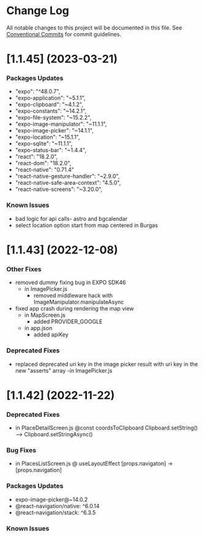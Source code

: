 # Change Log

All notable changes to this project will be documented in this file.
See [Conventional Commits](https://conventionalcommits.org) for commit guidelines.

# [1.1.45] (2023-03-21)

### Packages Updates
*   "expo": "^48.0.7",
*   "expo-application": "~5.1.1",
*   "expo-clipboard": "~4.1.2",
*   "expo-constants": "~14.2.1",
*   "expo-file-system": "~15.2.2",
*   "expo-image-manipulator": "~11.1.1",
*   "expo-image-picker": "~14.1.1",
*   "expo-location": "~15.1.1",
*   "expo-sqlite": "~11.1.1",
*   "expo-status-bar": "~1.4.4",
*   "react": "18.2.0",
*   "react-dom": "18.2.0",
*   "react-native": "0.71.4"
*   "react-native-gesture-handler": "~2.9.0",
*   "react-native-safe-area-context": "4.5.0",
*   "react-native-screens": "~3.20.0",

### Known Issues 
* bad logic for api calls- astro and bgcalendar
* select location option start from map centered in Burgas

# [1.1.43] (2022-12-08)

### Other Fixes
* removed dummy fixing bug in EXPO SDK46
    - in ImagePicker.js
        - removed middleware hack with ImageManipulator.manipulateAsync
* fixed app crash during rendering the map view
    - in MapScreen.js
        - added PROVIDER_GOOGLE
    - in  app.json
        - added  apiKey

### Deprecated Fixes
* replaced deprecated uri key in the image picker result with uri key in the new "asserts" array
    -in ImagePicker.js

# [1.1.42] (2022-11-22)

### Deprecated Fixes
* in  PlaceDetailScreen.js @const coordsToClipboard
Clipboard.setString() --> Clipboard.setStringAsync()

### Bug Fixes

* in  PlacesListScreen.js @ useLayoutEffect
[props.navigaton] -> [props.navigation]


### Packages Updates
* expo-image-picker@~14.0.2
* @react-navigation/native: ^6.0.14
* @react-navigation/stack: ^6.3.5

### Known Issues 

